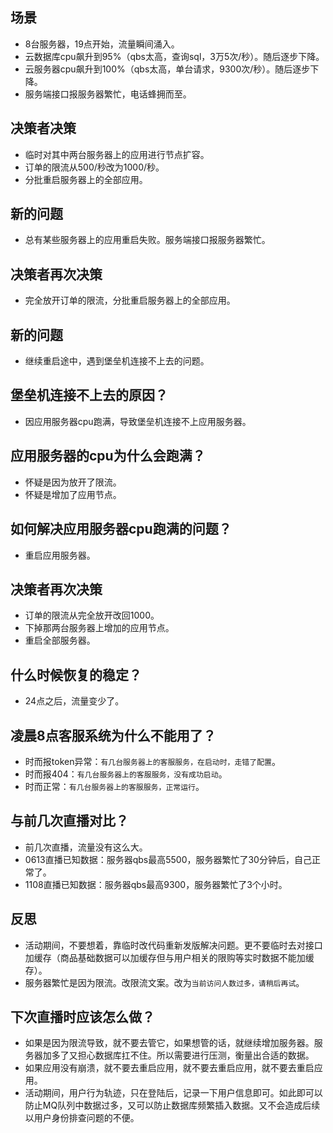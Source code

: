## 场景
* 8台服务器，19点开始，流量瞬间涌入。
* 云数据库cpu飙升到95%（qbs太高，查询sql，3万5次/秒）。随后逐步下降。
* 云服务器cpu飙升到100%（qbs太高，单台请求，9300次/秒）。随后逐步下降。
* 服务端接口报服务器繁忙，电话蜂拥而至。

## 决策者决策
* 临时对其中两台服务器上的应用进行节点扩容。
* 订单的限流从500/秒改为1000/秒。
* 分批重启服务器上的全部应用。

## 新的问题
* 总有某些服务器上的应用重启失败。服务端接口报服务器繁忙。

## 决策者再次决策
* 完全放开订单的限流，分批重启服务器上的全部应用。

## 新的问题
* 继续重启途中，遇到堡垒机连接不上去的问题。

## 堡垒机连接不上去的原因？
* 因应用服务器cpu跑满，导致堡垒机连接不上应用服务器。

## 应用服务器的cpu为什么会跑满？
* 怀疑是因为放开了限流。
* 怀疑是增加了应用节点。

## 如何解决应用服务器cpu跑满的问题？
* 重启应用服务器。

## 决策者再次决策
* 订单的限流从完全放开改回1000。
* 下掉那两台服务器上增加的应用节点。
* 重启全部服务器。

## 什么时候恢复的稳定？
* 24点之后，流量变少了。

## 凌晨8点客服系统为什么不能用了？
* 时而报token异常：`有几台服务器上的客服服务，在启动时，走错了配置`。
* 时而报404：`有几台服务器上的客服服务，没有成功启动`。
* 时而正常：`有几台服务器上的客服服务，正常运行`。

## 与前几次直播对比？
* 前几次直播，流量没有这么大。
* 0613直播已知数据：服务器qbs最高5500，服务器繁忙了30分钟后，自己正常了。
* 1108直播已知数据：服务器qbs最高9300，服务器繁忙了3个小时。

## 反思
* 活动期间，不要想着，靠临时改代码重新发版解决问题。更不要临时去对接口加缓存（商品基础数据可以加缓存但与用户相关的限购等实时数据不能加缓存）。
* 服务器繁忙是因为限流。改限流文案。改为`当前访问人数过多，请稍后再试`。

## 下次直播时应该怎么做？
* 如果是因为限流导致，就不要去管它，如果想管的话，就继续增加服务器。服务器加多了又担心数据库扛不住。所以需要进行压测，衡量出合适的数据。
* 如果应用没有崩溃，就不要去重启应用，就不要去重启应用，就不要去重启应用。
* 活动期间，用户行为轨迹，只在登陆后，记录一下用户信息即可。如此即可以防止MQ队列中数据过多，又可以防止数据库频繁插入数据。又不会造成后续以用户身份排查问题的不便。
